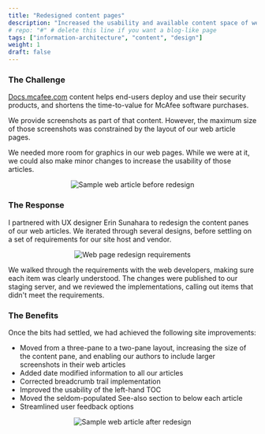 ```yaml
---
title: "Redesigned content pages"
description: "Increased the usability and available content space of web articles on the McAfee Product Documentation portal"
# repo: "#" # delete this line if you want a blog-like page
tags: ["information-architecture", "content", "design"]
weight: 1
draft: false
---
```


### The Challenge
[Docs.mcafee.com](https://www.docs.mcafee.com) content helps end-users deploy and use their security products, and shortens the time-to-value for McAfee software purchases.

We provide screenshots as part of that content. However, the maximum size of those screenshots was constrained by the layout of our web article pages. 

We needed more room for graphics in our web pages. While we were at it, we could also make minor changes to increase the usability of those articles. 

<p align=center><img src="../redesign-before.png" style="max-width:500px;max-height:300px" alt="Sample web article before redesign"></p>

### The Response

I partnered with UX designer Erin Sunahara to redesign the content panes of our web articles. We iterated through several designs, before settling on a set of requirements for our site host and vendor. 

<p align=center><img src="../requirements.PNG" style="max-width:500px;max-height:300px" alt="Web page redesign requirements"></p>

We walked through the requirements with the web developers, making sure each item was clearly understood. The changes were published to our staging server, and we reviewed the implementations, calling out items that didn't meet the requirements.  

### The Benefits

Once the bits had settled, we had achieved the following site improvements:

- Moved from a three-pane to a two-pane layout, increasing the size of the content pane, and enabling our authors to include larger screenshots in their web articles
- Added date modified information to all our articles
- Corrected breadcrumb trail implementation
- Improved the usability of the left-hand TOC
- Moved the seldom-populated See-also section to below each article
- Streamlined user feedback options

<p align=center><img src="../redesign-after.png" style="max-width:500px;max-height:300px" alt="Sample web article after redesign"></p>